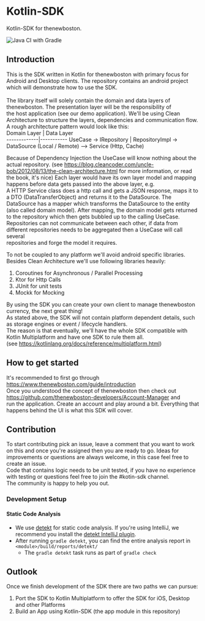 # Kotlin-SDK 
Kotlin-SDK for thenewboston.

![Java CI with Gradle](https://github.com/thenewboston-developers/Kotlin-SDK/workflows/Java%20CI%20with%20Gradle/badge.svg)

## Introduction
This is the SDK written in Kotlin for thenewboston with primary focus for Android and Desktop clients. The repository contains an android project which will demonstrate how to use 
the SDK. <br/><br/>
The library itself will solely contain the domain and data layers of thenewboston. The presentation layer will be the responsibility of <br/>
the host application (see our demo application). We'll be using Clean Architecture to structure the layers, dependencies and communication flow. <br/>
A rough architecture pattern would look like this: <br/>
Domain Layer | Data Layer                                                               
-------------|-----------
UseCase -> IRepository | RepositoryImpl -> DataSource (Local / Remote) --> Service (Http, Cache)  


Because of Dependency Injection the UseCase will know nothing about the actual repository.
(see https://blog.cleancoder.com/uncle-bob/2012/08/13/the-clean-architecture.html for more information, or read the book, it's nice)
Each layer would have its own layer model and mapping happens before data gets passed into the above layer, e.g.<br/>
A HTTP Service class does a http call and gets a JSON response, maps it to a DTO (DataTransferObject) and returns it to the DataSource. 
The DataSource has a mapper which transforms the DataSource to the entity (also called domain model). After mapping, the domain model
gets returned to the repository which then gets bubbled up to the calling UseCase. 
Repositories can not communicate between each other, if data from different repositories needs to be aggregated then a UseCase will call several <br/>
repositories and forge the model it requires.

To not be coupled to any platform we'll avoid android specific libraries.
Besides Clean Architecture we'll use following libraries heavily:

1. Coroutines for Asynchronous / Parallel Processing
2. Ktor for Http Calls
3. JUnit for unit tests
4. Mockk for Mocking

By using the SDK you can create your own client to manage thenewboston currency, the next great thing!<br/>
As stated above, the SDK will not contain platform dependent details, such as storage engines or event / lifecycle handlers. <br/>
The reason is that eventually, we'll have the whole SDK compatible with Kotlin Multiplatform and have one SDK to rule them all.<br/>
(see https://kotlinlang.org/docs/reference/multiplatform.html)

## How to get started
It's recommended to first go through https://www.thenewboston.com/guide/introduction <br/>
Once you understood the concept of thenewboston then check out https://github.com/thenewboston-developers/Account-Manager and <br/>
run the application. Create an account and play around a bit. Everything that happens behind the UI is what this SDK will cover. <br/>

## Contribution
To start contributing pick an issue, leave a comment that you want to work on this and once you're assigned then you are ready to go.
Ideas for improvements or questions are always welcome, in this case feel free to create an issue. <br/>
Code that contains logic needs to be unit tested, if you have no experience with testing or questions feel free to join the #kotin-sdk channel.<br/>
The community is happy to help you out.

### Development Setup

#### Static Code Analysis
- We use [detekt](https://github.com/detekt/detekt) for static code analysis. If you're using IntelliJ, we recommend you install the [detekt IntelliJ plugin](https://github.com/detekt/detekt-intellij-plugin#intellij-detekt-plugin).
- After running `gradle detekt`, you can find the entire analysis report in `<module>/build/reports/detekt/`
    - The `gradle detekt` task runs as part of `gradle check`

## Outlook
Once we finish development of the SDK there are two paths we can pursue: 
1. Port the SDK to Kotlin Multiplatform to offer the SDK for iOS, Desktop and other Platforms
2. Build an App using Kotlin-SDK (the app module in this repository)

